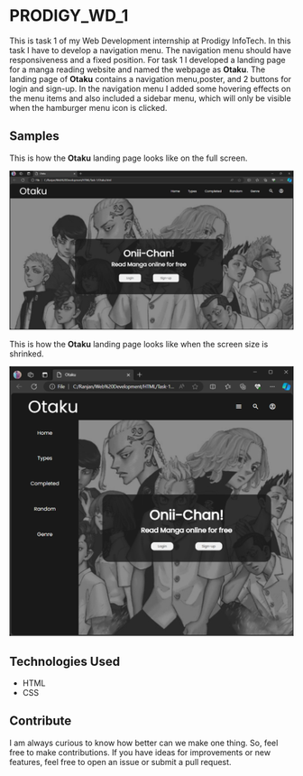 <h1>PRODIGY_WD_1</h1>
<P>This is task 1 of my Web Development internship at Prodigy InfoTech. In this task I have to develop a navigation menu. The navigation menu should have responsiveness and a fixed position. For task 1 I developed a landing page for a manga reading website and named the webpage as <b>Otaku</b>. The landing page of <b>Otaku</b> contains a navigation menu,poster, and 2 buttons for login and sign-up. In the navigation menu I added some hovering effects on the menu items and also included a sidebar menu, which will only be visible when the hamburger menu icon is clicked. </P>
<h2>Samples</h2>
<p>This is how the <b>Otaku</b> landing page looks like on the full screen.</p>
    <img src="sample-1.png" alt="sample-1">
<p>This is how the <b>Otaku</b> landing page looks like when the screen size is shrinked.</p>
    <img src="sample-2.png" alt="sample-2">
<h2>Technologies Used</h2>
<ul>
  <li>HTML</li>
  <li>CSS</li>
</ul>
<h2>Contribute</h2>
<p>I am always curious to know how better can we make one thing. So, feel free to make contributions. If you have ideas for improvements or new features, feel free to open an issue or submit a pull request.</p>
